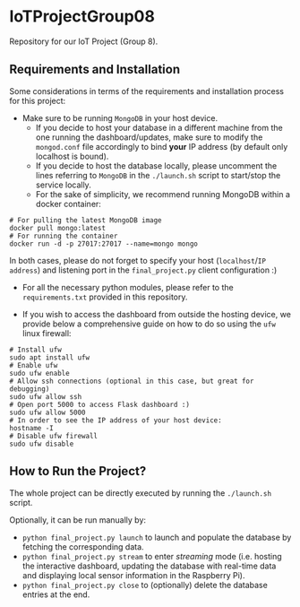 # IoTProjectGroup08
Repository for our IoT Project (Group 8).

## Requirements and Installation

Some considerations in terms of the requirements and installation process for this project:
* Make sure to be running `MongoDB` in your host device.
  - If you decide to host your database in a different machine from the one running the dashboard/updates, make sure to modify the `mongod.conf` file accordingly to bind **your** IP address (by default only localhost is bound).
  - If you decide to host the database locally, please uncomment the lines referring to `MongoDB` in the `./launch.sh` script to start/stop the service locally.
  - For the sake of simplicity, we recommend running MongoDB within a docker container:
```
# For pulling the latest MongoDB image
docker pull mongo:latest
# For running the container
docker run -d -p 27017:27017 --name=mongo mongo 
```

In both cases, please do not forget to specify your host (`localhost`/`IP address`) and listening port in the `final_project.py` client configuration :)

* For all the necessary python modules, please refer to the `requirements.txt` provided in this repository.

* If you wish to access the dashboard from outside the hosting device, we provide below a comprehensive guide on how to do so using the `ufw` linux firewall:
```
# Install ufw
sudo apt install ufw
# Enable ufw
sudo ufw enable
# Allow ssh connections (optional in this case, but great for debugging)
sudo ufw allow ssh
# Open port 5000 to access Flask dashboard :)
sudo ufw allow 5000
# In order to see the IP address of your host device:
hostname -I
# Disable ufw firewall
sudo ufw disable
```
  
## How to Run the Project?

The whole project can be directly executed by running the `./launch.sh` script. 

Optionally, it can be run manually by:
* `python final_project.py launch` to launch and populate the database by fetching the corresponding data.
* `python final_project.py stream` to enter *streaming* mode (i.e. hosting the interactive dashboard, updating the database with real-time data and displaying local sensor information in the Raspberry Pi).
* `python final_project.py close` to (optionally) delete the database entries at the end.
